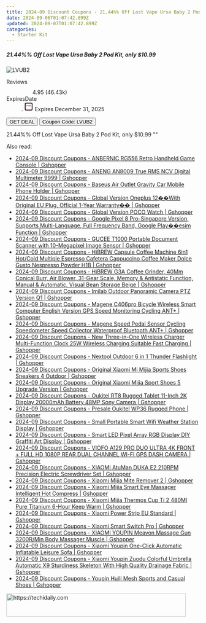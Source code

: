 ```yaml
---
title: 2024-09 Discount Coupons - 21.44%% Off Lost Vape Ursa Baby 2 Pod Kit, only $10.99 | Vapesourcing Electronics Co.,Ltd.
date: 2024-09-06T01:07:42.899Z
updated: 2024-09-07T01:07:42.899Z
categories:
  - Starter Kit
---
```



<div class="max-w-4xl mx-auto grid grid-cols-1 lg:max-w-5xl lg:gap-x-20 lg:grid-cols-2">
  <div class="relative p-3 col-start-1 row-start-1 flex flex-col-reverse rounded-lg bg-gradient-to-t from-black/75 via-black/0 sm:bg-none sm:row-start-2 sm:p-0 lg:row-start-1">
    <h5 class="mt-1 text-lg font-semibold text-white sm:text-slate-900 md:text-2xl dark:sm:text-white">21.44%% Off Lost Vape Ursa Baby 2 Pod Kit, only $10.99</h5>
  </div>
  
  <div class="col-start-1 col-end-3 row-start-1 grid gap-4 sm:mb-6 sm:grid-cols-4 lg:col-start-2 lg:row-span-6 lg:row-end-6 lg:mb-0 lg:gap-6">
      <img src="&quot;https://static.shareasale.com/image/90958/deal/LostVapeUrsaBaby2PodKit.png&quot;" onClick="javascript:window.open(decodeURIComponent('%22https%3A%2F%2Fwww.shareasale.com%2Fu.cfm%3Fd%3D1075021%26m%3D90958%26u%3D4338022%22'), '_blank');void(0);" alt="LVUB2" class="h-60 w-full rounded-lg object-cover sm:col-span-2 sm:h-52 lg:col-span-full" loading="lazy" />
    
  </div>
  <dl class="row-start-2 mt-4 flex items-center text-xs font-medium sm:row-start-3 sm:mt-1 md:mt-2.5 lg:row-start-2">
    <dt class="sr-only">Reviews</dt>
    <dd class="flex items-center text-indigo-600 dark:text-indigo-400">
      <svg width="24" height="24" fill="none" aria-hidden="true" class="mr-1 stroke-current dark:stroke-indigo-500">
        <path d="m12 5 2 5h5l-4 4 2.103 5L12 16l-5.103 3L9 14l-4-4h5l2-5Z" stroke-width="2" stroke-linecap="round" stroke-linejoin="round" />
      </svg>
      <span>4.95 <span class="font-normal text-slate-400">(46.43k)</span></span>
    </dd>
    <dt class="sr-only">ExpiresDate</dt>
    <dd class="flex items-center">
      <svg width="2" height="2" aria-hidden="true" fill="currentColor" class="mx-3 text-slate-300">
        <circle cx="1" cy="1" r="1" />
      </svg>
      <svg width="24" height="24" viewBox="0 0 24 24" fill="none" stroke="currentColor" stroke-width="2">
        <rect x="3" y="3" width="18" height="18" rx="2" fill="#fff" />
        <path d="M6 10L18 10" stroke="red" stroke-width="2" fill="none" />
        <path d="M10 6L10 18" stroke="#fff" stroke-width="2" fill="none" />
      </svg>
      Expires December 31, 2025    </dd>
  </dl>
  <div class="col-start-1 row-start-3 mt-4 self-center sm:col-start-2 sm:row-span-2 sm:row-start-2 sm:mt-0 lg:col-start-1 lg:row-start-3 lg:row-end-4 lg:mt-6">
    <button type="button" onClick="javascript:window.open(decodeURIComponent('%22https%3A%2F%2Fwww.shareasale.com%2Fu.cfm%3Fd%3D1075021%26m%3D90958%26u%3D4338022%22'), '_blank');void(0);" class="rounded-lg bg-red-600 px-3 py-2 text-sm font-medium leading-6 text-white">GET DEAL</button>
    <button type="button" onClick="javascript:window.open(decodeURIComponent('%22https%3A%2F%2Fwww.shareasale.com%2Fu.cfm%3Fd%3D1075021%26m%3D90958%26u%3D4338022%22'), '_blank');void(0);" class="border-dashed border-2 border-indigo-600 bg-green-100 text-sm leading-6 font-medium py-2 px-3 rounded-lg">Coupon Code: LVUB2</button>
  </div>
  <p class="col-start-1 mt-4 text-sm leading-6 sm:col-span-2 lg:col-span-1 lg:row-start-4 lg:mt-6 dark:text-slate-400">
    21.44%% Off Lost Vape Ursa Baby 2 Pod Kit, only $10.99 
""  </p>
</div>
<span class="atpl-alsoreadstyle">Also read:</span>
<div><ul>
<li><a href="https://coupons.techidaily.com/coupon-1118220-share-97331-sale/"><u>2024-09 Discount Coupons - ANBERNIC RG556 Retro Handheld Game Console | Gshopper</u></a></li>
<li><a href="https://coupons.techidaily.com/coupon-1118223-share-97331-sale/"><u>2024-09 Discount Coupons - ANENG AN8009 True RMS NCV Digital Multimeter 9999 | Gshopper</u></a></li>
<li><a href="https://coupons.techidaily.com/coupon-1118219-share-97331-sale/"><u>2024-09 Discount Coupons - Baseus Air Outlet Gravity Car Mobile Phone Holder | Gshopper</u></a></li>
<li><a href="https://coupons.techidaily.com/coupon-1118225-share-97331-sale/"><u>2024-09 Discount Coupons - Global Version Oneplus 12��With Original EU Plug, Official 1-Year Warranty�� | Gshopper</u></a></li>
<li><a href="https://coupons.techidaily.com/coupon-1118243-share-97331-sale/"><u>2024-09 Discount Coupons - Global Version POCO Watch | Gshopper</u></a></li>
<li><a href="https://coupons.techidaily.com/coupon-1118237-share-97331-sale/"><u>2024-09 Discount Coupons - Google Pixel 8 Pro-Singapore Version, Supports Multi-Language, Full Frequency Band, Google Play��esim Function | Gshopper</u></a></li>
<li><a href="https://coupons.techidaily.com/coupon-1118224-share-97331-sale/"><u>2024-09 Discount Coupons - GUCEE T1000 Portable Document Scanner with 10-Megapixel Image Sensor | Gshopper</u></a></li>
<li><a href="https://coupons.techidaily.com/coupon-1118241-share-97331-sale/"><u>2024-09 Discount Coupons - HiBREW Capsule Coffee Machine 6in1 Hot/Cold Multiple Espresso Cafetera Cappuccino Coffee Maker Dolce Gusto Nespresso Powder H1B | Gshopper</u></a></li>
<li><a href="https://coupons.techidaily.com/coupon-1118242-share-97331-sale/"><u>2024-09 Discount Coupons - HiBREW G3A Coffee Grinder, 40Mm Conical Burr, Air Blower, 31-Gear Scale, Memory & Antistatic Function, Manual & Automatic, Visual Bean Storage Beige | Gshopper</u></a></li>
<li><a href="https://coupons.techidaily.com/coupon-1118216-share-97331-sale/"><u>2024-09 Discount Coupons - Imilab Outdoor Panoramic Camera PTZ Version Q1 | Gshopper</u></a></li>
<li><a href="https://coupons.techidaily.com/coupon-1118234-share-97331-sale/"><u>2024-09 Discount Coupons - Magene C406pro Bicycle Wireless Smart Computer English Version GPS Speed Monitoring Cycling ANT+ | Gshopper</u></a></li>
<li><a href="https://coupons.techidaily.com/coupon-1118235-share-97331-sale/"><u>2024-09 Discount Coupons - Magene Speed Pedal Sensor Cycling Speedometer Speed Collector Waterproof Bluetooth ANT+ | Gshopper</u></a></li>
<li><a href="https://coupons.techidaily.com/coupon-1118240-share-97331-sale/"><u>2024-09 Discount Coupons - New Three-in-One Wireless Charger Multi-Function Clock 25W Wireless Charging Suitable Fast Charging | Gshopper</u></a></li>
<li><a href="https://coupons.techidaily.com/coupon-1118217-share-97331-sale/"><u>2024-09 Discount Coupons - Nextool Outdoor 6 in 1 Thunder Flashlight | Gshopper</u></a></li>
<li><a href="https://coupons.techidaily.com/coupon-1118239-share-97331-sale/"><u>2024-09 Discount Coupons - Original Xiaomi Mi Mijia Sports Shoes Sneakers 4 Outdoor | Gshopper</u></a></li>
<li><a href="https://coupons.techidaily.com/coupon-1118233-share-97331-sale/"><u>2024-09 Discount Coupons - Original Xiaomi Mijia Sport Shoes 5 Upgrade Version | Gshopper</u></a></li>
<li><a href="https://coupons.techidaily.com/coupon-1118230-share-97331-sale/"><u>2024-09 Discount Coupons - Oukitel RT8 Rugged Tablet 11-Inch 2K Display 20000mAh Battery 48MP Sony Camera | Gshopper</u></a></li>
<li><a href="https://coupons.techidaily.com/coupon-1118231-share-97331-sale/"><u>2024-09 Discount Coupons - Presale Oukitel WP36 Rugged Phone | Gshopper</u></a></li>
<li><a href="https://coupons.techidaily.com/coupon-1118221-share-97331-sale/"><u>2024-09 Discount Coupons - Small Portable Smart Wifi Weather Station Display | Gshopper</u></a></li>
<li><a href="https://coupons.techidaily.com/coupon-1118222-share-97331-sale/"><u>2024-09 Discount Coupons - Smart LED Pixel Array RGB Display DIY Graffiti Art Display | Gshopper</u></a></li>
<li><a href="https://coupons.techidaily.com/coupon-1118236-share-97331-sale/"><u>2024-09 Discount Coupons - VIOFO A129 PRO DUO ULTRA 4K FRONT + FULL HD 1080P REAR DUAL CHANNEL WI-FI GPS DASH CAMERA | Gshopper</u></a></li>
<li><a href="https://coupons.techidaily.com/coupon-1118238-share-97331-sale/"><u>2024-09 Discount Coupons - XIAOMI AtuMan DUKA E2 210RPM Precision Electric Screwdriver Set | Gshopper</u></a></li>
<li><a href="https://coupons.techidaily.com/coupon-1118245-share-97331-sale/"><u>2024-09 Discount Coupons - Xiaomi Mijia Mite Remover 2 | Gshopper</u></a></li>
<li><a href="https://coupons.techidaily.com/coupon-1118227-share-97331-sale/"><u>2024-09 Discount Coupons - Xiaomi Mijia Smart Eye Massager Intelligent Hot Compress | Gshopper</u></a></li>
<li><a href="https://coupons.techidaily.com/coupon-1118228-share-97331-sale/"><u>2024-09 Discount Coupons - Xiaomi Mijia Thermos Cup Ti 2 480Ml Pure Titanium 6-Hour Keep Warm | Gshopper</u></a></li>
<li><a href="https://coupons.techidaily.com/coupon-1118232-share-97331-sale/"><u>2024-09 Discount Coupons - Xiaomi Power Strip EU Standard | Gshopper</u></a></li>
<li><a href="https://coupons.techidaily.com/coupon-1118246-share-97331-sale/"><u>2024-09 Discount Coupons - Xiaomi Smart Switch Pro | Gshopper</u></a></li>
<li><a href="https://coupons.techidaily.com/coupon-1118226-share-97331-sale/"><u>2024-09 Discount Coupons - XIAOMI YOUPIN Meavon Massage Gun 3200R/Min Body Massager Muscle | Gshopper</u></a></li>
<li><a href="https://coupons.techidaily.com/coupon-1118244-share-97331-sale/"><u>2024-09 Discount Coupons - Xiaomi Youpin One-Click Automatic Inflatable Leisure Sofa | Gshopper</u></a></li>
<li><a href="https://coupons.techidaily.com/coupon-1118229-share-97331-sale/"><u>2024-09 Discount Coupons - Xiaomi Youpin Zuodu Colorful Umbrella Automatic X9 Sturdiness Skeleton With High Quality Drainage Fabric | Gshopper</u></a></li>
<li><a href="https://coupons.techidaily.com/coupon-1118218-share-97331-sale/"><u>2024-09 Discount Coupons - Youpin Huili Mesh Sports and Casual Shoes | Gshopper</u></a></li>
</ul></div>

<ins class="adsbygoogle"
      style="display:block"
      data-ad-client="ca-pub-7571918770474297"
      data-ad-slot="8358498916"
      data-ad-format="auto"
      data-full-width-responsive="true"></ins>
<!-- affiliate ads begin -->
<a href="https://aligracehair.sjv.io/c/5597632/2115936/19272" target="_top" id="2115936">
  <img src="//a.impactradius-go.com/display-ad/19272-2115936" border="0" alt="https://techidaily.com" width="468" height="60"/>
</a>
<img height="0" width="0" src="https://aligracehair.sjv.io/i/5597632/2115936/19272" style="position:absolute;visibility:hidden;" border="0" />
<!-- affiliate ads end -->